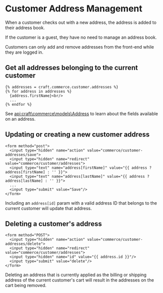 # Customer Address Management

When a customer checks out with a new address, the address is added to their address book.

If the customer is a guest, they have no need to manage an address book.

Customers can only add and remove addresses from the front-end while they are logged in.

## Get all addresses belonging to the current customer

```twig
{% addresses = craft.commerce.customer.addresses %}
{% for address in addresses %}
  {address.firstName}<br/>
  ...
{% endfor %}
```

See <api:craft\commerce\models\Address> to learn about the fields available on an address.

## Updating or creating a new customer address

```twig
<form method="post">
  <input type="hidden" name="action" value="commerce/customer-addresses/save">
  <input type="hidden" name="redirect" value="commerce/customer/addresses">
  <input type="text" name="address[firstName]" value="{{ address ? address[firstName] : '' }}">
  <input type="text" name="address[lastName]" value="{{ address ? address[lastName] : '' }}">
  ...
  <input type="submit" value="Save"/>
</form>
```

Including an `address[id]` param with a valid address ID that belongs to the current customer will update that address.

## Deleting a customer's address

```twig
<form method="POST">
  <input type="hidden" name="action" value="commerce/customer-addresses/delete">
  <input type="hidden" name="redirect" value="commerce/customer/addresses">
  <input type="hidden" name="id" value="{{ address.id }}"/>
  <input type="submit" value="delete"/>
</form>
```

Deleting an address that is currently applied as the billing or shipping address of the current customer's cart will result in the addresses on the cart being removed.
